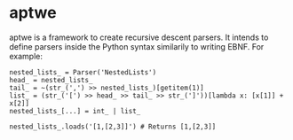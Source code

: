 # aptwe

aptwe is a framework to create recursive descent parsers. It intends to define
parsers inside the Python syntax similarily to writing EBNF. For example:

~~~
nested_lists_ = Parser('NestedLists')
head_ = nested_lists_
tail_ = ~(str_(',') >> nested_lists_)[getitem(1)]
list_ = (str_('[') >> head_ >> tail_ >> str_(']'))[lambda x: [x[1]] + x[2]]
nested_lists_[...] = int_ | list_

nested_lists_.loads('[1,[2,3]]') # Returns [1,[2,3]]
~~~
